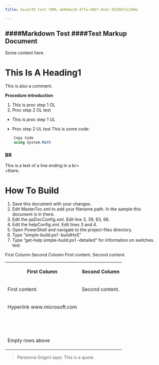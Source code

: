 ```yaml
---
Title: AssetID test YAML ab9e6a18-47fa-49bf-8e3c-95206f2c260e

---
```


﻿####Markdown Test
####Test Markup Document
----------
    
Some content here.

# This Is A Heading1 #
This is also a comment.

**Procedure introduction**

1. This is proc step 1 OL
2. Proc step 2 OL
test
      

+ This is proc step 1 UL

+ Proc step 2 UL
test
    This is some code:

        
          
            
              
```C#
    Copy Code
    using System.Math
```
          
        
      
### BR ###
This is a test of a line ending in a br>  
<there.

# How To Build #
1. Save this document with your changes.
2. Edit MasterToc.xml to add your filename path. In the sample this document is in there.
3. Edit the ppDocConfig.xml. Edit line 3, 39, 63, 66.
4. Edit the helpConfig.xml. Edit lines 3 and 4.
5. Open PowerShell and navigate to the project-files directory.
6. Type “simple-build.ps1 -buildHxS”
7. Type “get-help simple-build.ps1 -detailed” for information on switches.
test
      
First Column
Second Column
First content.
Second content.
  
<table>
<tr>
<th>
<p>First Column</p>
</th>
<th>
<p>Second Column</p>
</th>
</tr>
<tr>
<td>
<p>First content.</p>
</td>
<td>
<p>Second content.</p>
</td>
</tr>
<tr>
<td>
<p>Hyperlink <hlink xlink:type="simple" xlink:show="new" xlink:actuate="onRequest" xlink:href="http://www.microsoft.com/">www.microsoft.com</hlink> </p>
</td>
<td>
<br />
</td>
</tr>
<tr>
<td>
<br />
</td>
<td>
<br />
</td>
</tr>
<tr>
<td>
<br />
</td>
<td>
<br />
</td>
</tr>
<tr>
<td>
<p>Empty rows above</p>
</td>
<td>
<br />
</td>
</tr>
</table>  


> Personna Grigori says:
> This is a quote.
